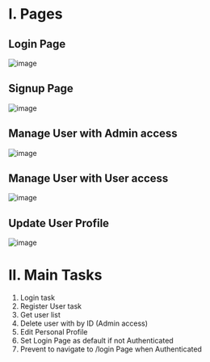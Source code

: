 # I. Pages
## Login Page
![image](https://user-images.githubusercontent.com/86547861/229022387-2c6b2812-118a-4ddc-9bbf-fcea739b6786.png)
## Signup Page 
![image](https://user-images.githubusercontent.com/86547861/229022416-560b43be-ea6f-46a6-9e92-9c568b7da87c.png)
## Manage User with Admin access
![image](https://user-images.githubusercontent.com/86547861/229022472-6ea367f5-f5eb-47bb-935c-d20d448d55dd.png)
## Manage User with User access
![image](https://user-images.githubusercontent.com/86547861/229022552-25dd4608-0608-42f2-bb6d-e668417f7bdf.png)
## Update User Profile
![image](https://user-images.githubusercontent.com/86547861/229022509-ca70ba6c-b85e-4aae-a9cc-374b2f0bf07b.png)

# II. Main Tasks
1. Login task
2. Register User task
3. Get user list
4. Delete user with by ID (Admin access)
5. Edit Personal Profile
6. Set Login Page as default if not Authenticated
7. Prevent to navigate to /login Page when Authenticated
